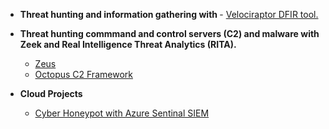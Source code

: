 - <b>Threat hunting and information gathering with </b>- [Velociraptor DFIR tool.](https://github.com/Hacosta21/Zeus-Trojan)


- <b>Threat hunting commmand and control servers (C2) and malware with Zeek and Real Intelligence Threat Analytics (RITA).</b>
  - [Zeus](https://github.com/Hacosta21/Zeus-Trojan)
  - [Octopus C2 Framework](https://github.com/Hacosta21/Octopus-C2-framework)
    
 - <b>Cloud Projects</b>
   - [Cyber Honeypot with Azure Sentinal SIEM](https://github.com/Hacosta21/Cyber-Honeypot)
  





